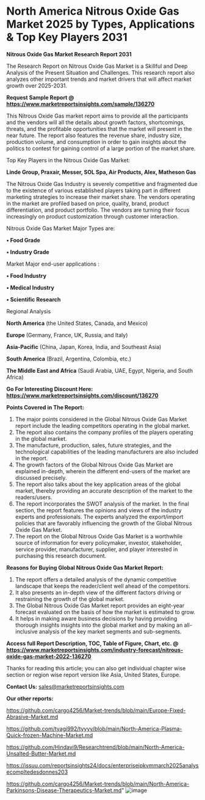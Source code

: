 # North America Nitrous Oxide Gas Market 2025 by Types, Applications & Top Key Players 2031

<strong>Nitrous Oxide Gas Market Research Report 2031</strong>

The Research Report on Nitrous Oxide Gas Market is a Skillful and Deep Analysis of the Present Situation and Challenges. This research report also analyzes other important trends and market drivers that will affect market growth over 2025-2031.

<strong>Request Sample Report @ <a href=https://www.marketreportsinsights.com/sample/136270>https://www.marketreportsinsights.com/sample/136270</a></strong>

This Nitrous Oxide Gas market report aims to provide all the participants and the vendors will all the details about growth factors, shortcomings, threats, and the profitable opportunities that the market will present in the near future. The report also features the revenue share, industry size, production volume, and consumption in order to gain insights about the politics to contest for gaining control of a large portion of the market share.

Top Key Players in the Nitrous Oxide Gas Market:

<strong>Linde Group, Praxair, Messer, SOL Spa, Air Products, Alex, Matheson Gas</strong>

The Nitrous Oxide Gas Industry is severely competitive and fragmented due to the existence of various established players taking part in different marketing strategies to increase their market share. The vendors operating in the market are profiled based on price, quality, brand, product differentiation, and product portfolio. The vendors are turning their focus increasingly on product customization through customer interaction.

Nitrous Oxide Gas Market Major Types are:

<strong>• Food Grade

• Industry Grade</strong>

Market Major end-user applications :

<strong>• Food Industry

• Medical Industry

• Scientific Research</strong>

Regional Analysis

</u><strong><b>North America</b></strong> (the United States, Canada, and Mexico)

<strong><b>Europe </b></strong>(Germany, France, UK, Russia, and Italy)

<strong><b>Asia-Pacific</b></strong> (China, Japan, Korea, India, and Southeast Asia)

<strong><b>South America</b></strong> (Brazil, Argentina, Colombia, etc.)

<strong><b>The Middle East and Africa</b></strong> (Saudi Arabia, UAE, Egypt, Nigeria, and South Africa)

<strong>Go For Interesting Discount Here: <a href=https://www.marketreportsinsights.com/discount/136270>https://www.marketreportsinsights.com/discount/136270</a></strong>

<strong>Points Covered in The Report:</strong>
<ol>
  <li>The major points considered in the Global Nitrous Oxide Gas Market report include the leading competitors operating in the global market.</li>
  <li>The report also contains the company profiles of the players operating in the global market.</li>
  <li>The manufacture, production, sales, future strategies, and the technological capabilities of the leading manufacturers are also included in the report.</li>
  <li>The growth factors of the Global Nitrous Oxide Gas Market are explained in-depth, wherein the different end-users of the market are discussed precisely.</li>
  <li>The report also talks about the key application areas of the global market, thereby providing an accurate description of the market to the readers/users.</li>
  <li>The report incorporates the SWOT analysis of the market. In the final section, the report features the opinions and views of the industry experts and professionals. The experts analyzed the export/import policies that are favorably influencing the growth of the Global Nitrous Oxide Gas Market.</li>
  <li>The report on the Global Nitrous Oxide Gas Market is a worthwhile source of information for every policymaker, investor, stakeholder, service provider, manufacturer, supplier, and player interested in purchasing this research document.</li>
</ol>
<strong>Reasons for Buying Global Nitrous Oxide Gas Market Report:</strong>

<ol>
  <li>The report offers a detailed analysis of the dynamic competitive landscape that keeps the reader/client well ahead of the competitors.</li>
  <li>It also presents an in-depth view of the different factors driving or restraining the growth of the global market.</li>
  <li>The Global Nitrous Oxide Gas Market report provides an eight-year forecast evaluated on the basis of how the market is estimated to grow.</li>
  <li>It helps in making aware business decisions by having providing thorough insights insights into the global market and by making an all-inclusive analysis of the key market segments and sub-segments.</li>
</ol>
<strong>Access full Report Description, TOC, Table of Figure, Chart, etc. @ <a href=https://www.marketreportsinsights.com/industry-forecast/nitrous-oxide-gas-market-2022-136270>https://www.marketreportsinsights.com/industry-forecast/nitrous-oxide-gas-market-2022-136270</a></strong>


Thanks for reading this article; you can also get individual chapter wise section or region wise report version like Asia, United States, Europe.

<strong>Contact Us:</strong>
sales@marketreportsinsights.com

<strong>Our other reports:</strong>

<a href=https://github.com/cargo4256/Market-trends/blob/main/Europe-Fixed-Abrasive-Market.md>https://github.com/cargo4256/Market-trends/blob/main/Europe-Fixed-Abrasive-Market.md</a>

<a href=https://github.com/tyagi992/tyyyy/blob/main/North-America-Plasma-Quick-frozen-Machine-Market.md>https://github.com/tyagi992/tyyyy/blob/main/North-America-Plasma-Quick-frozen-Machine-Market.md</a>

<a href=https://github.com/Hindavi9/Researchtrend/blob/main/North-America-Unsalted-Butter-Market.md>https://github.com/Hindavi9/Researchtrend/blob/main/North-America-Unsalted-Butter-Market.md</a>

<a href=https://issuu.com/reportsinsights24/docs/enterpriseipkvmmarch2025analysecompltedesdonnes203>https://issuu.com/reportsinsights24/docs/enterpriseipkvmmarch2025analysecompltedesdonnes203</a>

<a href=https://github.com/cargo4256/Market-trends/blob/main/North-America-Parkinsons-Disease-Therapeutics-Market.md>https://github.com/cargo4256/Market-trends/blob/main/North-America-Parkinsons-Disease-Therapeutics-Market.md</a>"
![image](https://github.com/user-attachments/assets/bb541325-3c38-47fc-999a-7927bf4e4f1b)
